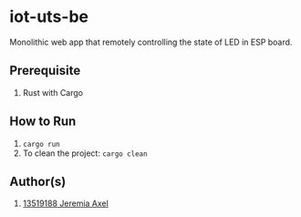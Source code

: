 # iot-uts-be
Monolithic web app that remotely controlling the state of LED in ESP board.

## Prerequisite
1. Rust with Cargo

## How to Run
1. `cargo run`
2. To clean the project: `cargo clean`

## Author(s)
1. [13519188 Jeremia Axel](https://github.com/jeremiaaxel)
